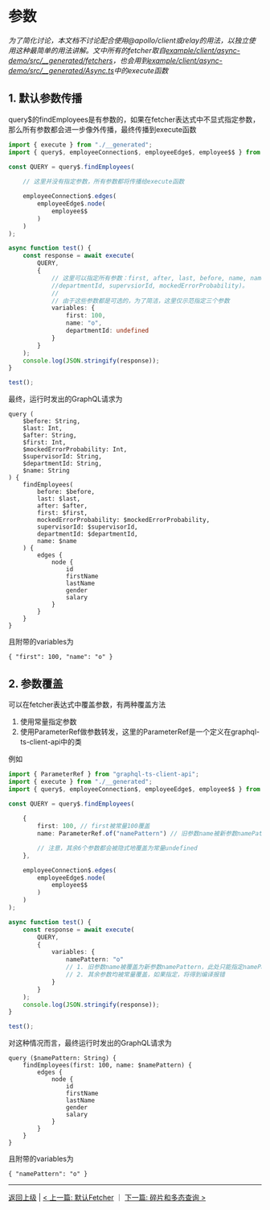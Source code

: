 # 参数

*为了简化讨论，本文档不讨论配合使用@apollo/client或relay的用法，以独立使用这种最简单的用法讲解。文中所有的fetcher取自[example/client/async-demo/src/__generated/fetchers](../../example/client/async-demo/src/__generated/fetchers)，也会用到[example/client/async-demo/src/__generated/Async.ts](../../example/client/async-demo/src/__generated/Async.ts)中的execute函数*

## 1. 默认参数传播

query$的findEmployees是有参数的，如果在fetcher表达式中不显式指定参数，那么所有参数都会进一步像外传播，最终传播到execute函数

```ts
import { execute } from "./__generated";
import { query$, employeeConnection$, employeeEdge$, employee$$ } from "./__generated/fetchers";

const QUERY = query$.findEmployees(
    
    // 这里并没有指定参数，所有参数都将传播给execute函数

    employeeConnection$.edges(
        employeeEdge$.node(
            employee$$
        )
    )
);

async function test() {
    const response = await execute(
        QUERY, 
        {
            // 这里可以指定所有参数：first, after, last, before, name, name, 
            //departmentId, supervsiorId, mockedErrorProbability)。
            //
            // 由于这些参数都是可选的，为了简洁，这里仅示范指定三个参数
            variables: {
                first: 100,
                name: "o",
                departmentId: undefined
            }
        }
    );
    console.log(JSON.stringify(response));
}

test();

``` 
最终，运行时发出的GraphQL请求为
```
query (
    $before: String, 
    $last: Int, 
    $after: String, 
    $first: Int, 
    $mockedErrorProbability: Int, 
    $supervisorId: String, 
    $departmentId: String, 
    $name: String
) {
    findEmployees(
        before: $before, 
        last: $last, 
        after: $after, 
        first: $first, 
        mockedErrorProbability: $mockedErrorProbability, 
        supervisorId: $supervisorId, 
        departmentId: $departmentId, 
        name: $name
    ) {
        edges {
            node {
                id
                firstName
                lastName
                gender
                salary
            }
        }
    }
}
```
且附带的variables为
```
{ "first": 100, "name": "o" }
```

## 2. 参数覆盖

可以在fetcher表达式中覆盖参数，有两种覆盖方法
1. 使用常量指定参数
2. 使用ParameterRef做参数转发，这里的ParameterRef是一个定义在graphql-ts-client-api中的类

例如

```ts
import { ParameterRef } from "graphql-ts-client-api";
import { execute } from "./__generated";
import { query$, employeeConnection$, employeeEdge$, employee$$ } from "./__generated/fetchers";

const QUERY = query$.findEmployees(
    
    {
        first: 100, // first被常量100覆盖
        name: ParameterRef.of("namePattern") // 旧参数name被新参数namePattern覆盖

        // 注意，其余6个参数都会被隐式地覆盖为常量undefined
    },

    employeeConnection$.edges(
        employeeEdge$.node(
            employee$$
        )
    )
);

async function test() {
    const response = await execute(
        QUERY, 
        {
            variables: {
                namePattern: "o"
                // 1. 旧参数name被覆盖为新参数namePattern，此处只能指定namePattern；如果指定name，将得到编译报错
                // 2. 其余参数均被常量覆盖，如果指定，将得到编译报错
            }
        }
    );
    console.log(JSON.stringify(response));
}

test();

```
对这种情况而言，最终运行时发出的GraphQL请求为
```
query ($namePattern: String) {
    findEmployees(first: 100, name: $namePattern) {
        edges {
            node {
                id
                firstName
                lastName
                gender
                salary
            }
        }
    }
}
```
且附带的variables为
```
{ "namePattern": "o" }
```

----------------------
[返回上级](./README_zh_CN.md) | [< 上一篇: 默认Fetcher](./default-fetcher_zh_CN.md) ｜ [下一篇: 碎片和多态查询 >](./fragment_zh_CN.md)
